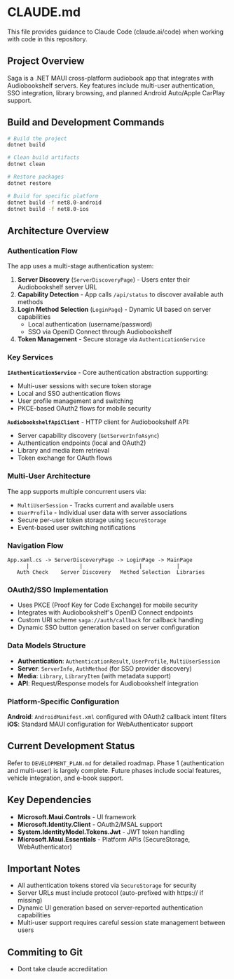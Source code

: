 # CLAUDE.md

This file provides guidance to Claude Code (claude.ai/code) when working with code in this repository.

## Project Overview

Saga is a .NET MAUI cross-platform audiobook app that integrates with Audiobookshelf servers. Key features include multi-user authentication, SSO integration, library browsing, and planned Android Auto/Apple CarPlay support.

## Build and Development Commands

```bash
# Build the project
dotnet build

# Clean build artifacts
dotnet clean

# Restore packages
dotnet restore

# Build for specific platform
dotnet build -f net8.0-android
dotnet build -f net8.0-ios
```

## Architecture Overview

### Authentication Flow
The app uses a multi-stage authentication system:

1. **Server Discovery** (`ServerDiscoveryPage`) - Users enter their Audiobookshelf server URL
2. **Capability Detection** - App calls `/api/status` to discover available auth methods
3. **Login Method Selection** (`LoginPage`) - Dynamic UI based on server capabilities
   - Local authentication (username/password)
   - SSO via OpenID Connect through Audiobookshelf
4. **Token Management** - Secure storage via `AuthenticationService`

### Key Services

**`IAuthenticationService`** - Core authentication abstraction supporting:
- Multi-user sessions with secure token storage
- Local and SSO authentication flows
- User profile management and switching
- PKCE-based OAuth2 flows for mobile security

**`AudiobookshelfApiClient`** - HTTP client for Audiobookshelf API:
- Server capability discovery (`GetServerInfoAsync`)
- Authentication endpoints (local and OAuth2)
- Library and media item retrieval
- Token exchange for OAuth flows

### Multi-User Architecture
The app supports multiple concurrent users via:
- `MultiUserSession` - Tracks current and available users
- `UserProfile` - Individual user data with server associations
- Secure per-user token storage using `SecureStorage`
- Event-based user switching notifications

### Navigation Flow
```
App.xaml.cs -> ServerDiscoveryPage -> LoginPage -> MainPage
      |                |                  |           |
   Auth Check    Server Discovery   Method Selection  Libraries
```

### OAuth2/SSO Implementation
- Uses PKCE (Proof Key for Code Exchange) for mobile security
- Integrates with Audiobookshelf's OpenID Connect endpoints
- Custom URI scheme `saga://auth/callback` for callback handling
- Dynamic SSO button generation based on server configuration

### Data Models Structure
- **Authentication**: `AuthenticationResult`, `UserProfile`, `MultiUserSession`
- **Server**: `ServerInfo`, `AuthMethod` (for SSO provider discovery)
- **Media**: `Library`, `LibraryItem` (with metadata support)
- **API**: Request/Response models for Audiobookshelf integration

### Platform-Specific Configuration
**Android**: `AndroidManifest.xml` configured with OAuth2 callback intent filters
**iOS**: Standard MAUI configuration for WebAuthenticator support

## Current Development Status
Refer to `DEVELOPMENT_PLAN.md` for detailed roadmap. Phase 1 (authentication and multi-user) is largely complete. Future phases include social features, vehicle integration, and e-book support.

## Key Dependencies
- **Microsoft.Maui.Controls** - UI framework
- **Microsoft.Identity.Client** - OAuth2/MSAL support  
- **System.IdentityModel.Tokens.Jwt** - JWT token handling
- **Microsoft.Maui.Essentials** - Platform APIs (SecureStorage, WebAuthenticator)

## Important Notes
- All authentication tokens stored via `SecureStorage` for security
- Server URLs must include protocol (auto-prefixed with https:// if missing)
- Dynamic UI generation based on server-reported authentication capabilities
- Multi-user support requires careful session state management between users

## Commiting to Git
- Dont take claude accrediitation